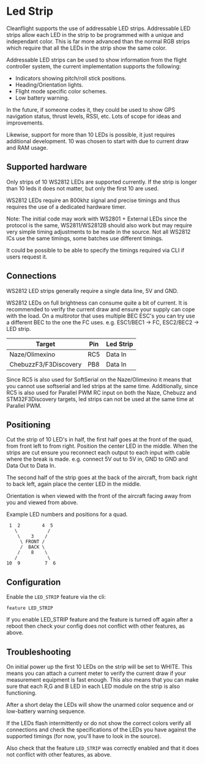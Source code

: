 # Led Strip

Cleanflight supports the use of addressable LED strips.  Addressable LED strips allow each LED in the strip to
be programmed with a unique and independant color.  This is far more advanced than the normal RGB strips which
require that all the LEDs in the strip show the same color.

Addressable LED strips can be used to show information from the flight controller system, the current implementation
supports the following:

* Indicators showing pitch/roll stick positions.
* Heading/Orientation lights.
* Flight mode specific color schemes.
* Low battery warning.

In the future, if someone codes it, they could be used to show GPS navigation status, thrust levels, RSSI, etc.
Lots of scope for ideas and improvements.

Likewise, support for more than 10 LEDs is possible, it just requires additional development.  10 was chosen to
start with due to current draw and RAM usage.

## Supported hardware

Only strips of 10 WS2812 LEDs are supported currently.  If the strip is longer than 10 leds it does not matter,
but only the first 10 are used.

WS2812 LEDs require an 800khz signal and precise timings and thus requires the use of a dedicated hardware timer.

Note: The initial code may work with WS2801 + External LEDs since the protocol is the same, WS2811/WS2812B should also work but
may require very simple timing adjustments to be made in the source.
Not all WS2812 ICs use the same timings, some batches use different timings.  

It could be possible to be able to specify the timings required via CLI if users request it.

## Connections

WS2812 LED strips generally require a single data line, 5V and GND.

WS2812 LEDs on full brightness can consume quite a bit of current.  It is recommended to verify the current draw and ensure your
supply can cope with the load.  On a multirotor that uses multiple BEC ESC's you can try use a different BEC to the one the FC
uses.  e.g. ESC1/BEC1 -> FC, ESC2/BEC2 -> LED strip. 


| Target                | Pin | Led Strip |
| --------------------- | --- | --------- |
| Naze/Olimexino        | RC5 | Data In   |
| ChebuzzF3/F3Discovery | PB8 | Data In   |


Since RC5 is also used for SoftSerial on the Naze/Olimexino it means that you cannot use softserial and led strips at the same time.
Additionally, since RC5 is also used for Parallel PWM RC input on both the Naze, Chebuzz and STM32F3Discovery targets, led strips
can not be used at the same time at Parallel PWM.

## Positioning

Cut the strip of 10 LED's in half,  the first half goes at the front of the quad, from front left to from right. Position
the center LED in the middle.  When the strips are cut ensure you reconnect each output to each input with cable where the break is made.
e.g. connect 5V out to 5V in, GND to GND and Data Out to Data In.

The second half of the strip goes at the back of the aircraft, from back right to back left, again place the center LED in the middle.

Orientation is when viewed with the front of the aircraft facing away from you and viewed from above.

Example LED numbers and positions for a quad.

```
 1  2        4  5
   \           /
    \    3    / 
     \ FRONT /
     /  BACK \
    /    8    \
   /           \
10  9         7  6  
```

## Configuration

Enable the `LED_STRIP` feature via the cli:

```
feature LED_STRIP
```

If you enable LED_STRIP feature and the feature is turned off again after a reboot then check your config does not conflict with other features, as above.

## Troubleshooting

On initial power up the first 10 LEDs on the strip will be set to WHITE.  This means you can attach a current meter to verify
the current draw if your measurement equipment is fast enough.  This also means that you can make sure that each R,G and B LED
in each LED module on the strip is also functioning.

After a short delay the LEDs will show the unarmed color sequence and or low-battery warning sequence.

If the LEDs flash intermittently or do not show the correct colors verify all connections and check the specifications of the
LEDs you have against the supported timings (for now, you'll have to look in the source).

Also check that the feature `LED_STRIP` was correctly enabled and that it does not conflict with other features, as above.
